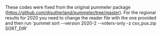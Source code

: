 These codes were fixed from the original pummeler package (https://github.com/djsutherland/pummeler/tree/master). For the regional results for 2020 you need to change the reader file with the one provided and then run 'pummel sort --version 2020-2 --voters-only -z csv_pus.zip SORT_DIR'
